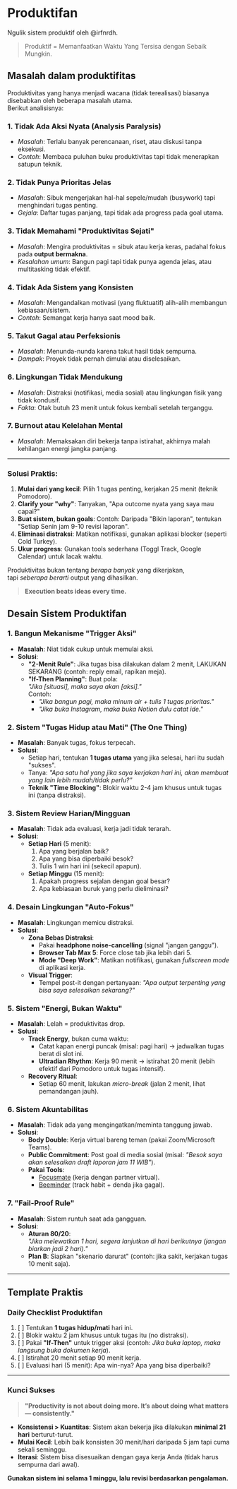 # Produktifan 
Ngulik sistem produktif oleh @irfnrdh. 

> Produktif = Memanfaatkan Waktu Yang Tersisa dengan Sebaik Mungkin.

## Masalah dalam produktifitas 
Produktivitas yang hanya menjadi wacana (tidak terealisasi) biasanya disebabkan oleh beberapa masalah utama.   
Berikut analisisnya:

### 1. **Tidak Ada Aksi Nyata (Analysis Paralysis)**
   - *Masalah*: Terlalu banyak perencanaan, riset, atau diskusi tanpa eksekusi.
   - *Contoh*: Membaca puluhan buku produktivitas tapi tidak menerapkan satupun teknik.

### 2. **Tidak Punya Prioritas Jelas**
   - *Masalah*: Sibuk mengerjakan hal-hal sepele/mudah (busywork) tapi menghindari tugas penting.
   - *Gejala*: Daftar tugas panjang, tapi tidak ada progress pada goal utama.

### 3. **Tidak Memahami "Produktivitas Sejati"**
   - *Masalah*: Mengira produktivitas = sibuk atau kerja keras, padahal fokus pada **output bermakna**.
   - *Kesalahan umum*: Bangun pagi tapi tidak punya agenda jelas, atau multitasking tidak efektif.

### 4. **Tidak Ada Sistem yang Konsisten**
   - *Masalah*: Mengandalkan motivasi (yang fluktuatif) alih-alih membangun kebiasaan/sistem.
   - *Contoh*: Semangat kerja hanya saat mood baik.

### 5. **Takut Gagal atau Perfeksionis**
   - *Masalah*: Menunda-nunda karena takut hasil tidak sempurna.
   - *Dampak*: Proyek tidak pernah dimulai atau diselesaikan.

### 6. **Lingkungan Tidak Mendukung**
   - *Masalah*: Distraksi (notifikasi, media sosial) atau lingkungan fisik yang tidak kondusif.
   - *Fakta*: Otak butuh 23 menit untuk fokus kembali setelah terganggu.

### 7. **Burnout atau Kelelahan Mental**
   - *Masalah*: Memaksakan diri bekerja tanpa istirahat, akhirnya malah kehilangan energi jangka panjang.

---

### **Solusi Praktis:**
1. **Mulai dari yang kecil**: Pilih 1 tugas penting, kerjakan 25 menit (teknik Pomodoro).
2. **Clarify your "why"**: Tanyakan, "Apa outcome nyata yang saya mau capai?"
3. **Buat sistem, bukan goals**: Contoh: Daripada "Bikin laporan", tentukan "Setiap Senin jam 9-10 revisi laporan".
4. **Eliminasi distraksi**: Matikan notifikasi, gunakan aplikasi blocker (seperti Cold Turkey).
5. **Ukur progress**: Gunakan tools sederhana (Toggl Track, Google Calendar) untuk lacak waktu.

Produktivitas bukan tentang *berapa banyak* yang dikerjakan,   
tapi *seberapa berarti* output yang dihasilkan. 

> **Execution beats ideas every time.**


## **Desain Sistem Produktifan**

### **1. Bangun Mekanisme "Trigger Aksi"**
- **Masalah**: Niat tidak cukup untuk memulai aksi.  
- **Solusi**:  
  - **"2-Menit Rule"**: Jika tugas bisa dilakukan dalam 2 menit, LAKUKAN SEKARANG (contoh: reply email, rapikan meja).  
  - **"If-Then Planning"**: Buat pola:  
    *"Jika [situasi], maka saya akan [aksi]."*  
    Contoh:  
    - *"Jika bangun pagi, maka minum air + tulis 1 tugas prioritas."*  
    - *"Jika buka Instagram, maka buka Notion dulu catat ide."*  

### **2. Sistem "Tugas Hidup atau Mati" (The One Thing)**
- **Masalah**: Banyak tugas, fokus terpecah.  
- **Solusi**:  
  - Setiap hari, tentukan **1 tugas utama** yang jika selesai, hari itu sudah "sukses".  
  - Tanya: *"Apa satu hal yang jika saya kerjakan hari ini, akan membuat yang lain lebih mudah/tidak perlu?"*  
  - **Teknik "Time Blocking"**: Blokir waktu 2-4 jam khusus untuk tugas ini (tanpa distraksi).  

### **3. Sistem Review Harian/Mingguan**
- **Masalah**: Tidak ada evaluasi, kerja jadi tidak terarah.  
- **Solusi**:  
  - **Setiap Hari** (5 menit):  
    1. Apa yang berjalan baik?  
    2. Apa yang bisa diperbaiki besok?  
    3. Tulis 1 win hari ini (sekecil apapun).  
  - **Setiap Minggu** (15 menit):  
    1. Apakah progress sejalan dengan goal besar?  
    2. Apa kebiasaan buruk yang perlu dieliminasi?  

### **4. Desain Lingkungan "Auto-Fokus"**
- **Masalah**: Lingkungan memicu distraksi.  
- **Solusi**:  
  - **Zona Bebas Distraksi**:  
    - Pakai **headphone noise-cancelling** (signal "jangan ganggu").  
    - **Browser Tab Max 5**: Force close tab jika lebih dari 5.  
    - **Mode "Deep Work"**: Matikan notifikasi, gunakan *fullscreen mode* di aplikasi kerja.  
  - **Visual Trigger**:  
    - Tempel post-it dengan pertanyaan: *"Apa output terpenting yang bisa saya selesaikan sekarang?"*  

### **5. Sistem "Energi, Bukan Waktu"**
- **Masalah**: Lelah = produktivitas drop.  
- **Solusi**:  
  - **Track Energy**, bukan cuma waktu:  
    - Catat kapan energi puncak (misal: pagi hari) → jadwalkan tugas berat di slot ini.  
    - **Ultradian Rhythm**: Kerja 90 menit → istirahat 20 menit (lebih efektif dari Pomodoro untuk tugas intensif).  
  - **Recovery Ritual**:  
    - Setiap 60 menit, lakukan *micro-break* (jalan 2 menit, lihat pemandangan jauh).  

### **6. Sistem Akuntabilitas**
- **Masalah**: Tidak ada yang mengingatkan/meminta tanggung jawab.  
- **Solusi**:  
  - **Body Double**: Kerja virtual bareng teman (pakai Zoom/Microsoft Teams).  
  - **Public Commitment**: Post goal di media sosial (misal: *"Besok saya akan selesaikan draft laporan jam 11 WIB"*).  
  - **Pakai Tools**:  
    - [Focusmate](https://www.focusmate.com/) (kerja dengan partner virtual).  
    - [Beeminder](https://www.beeminder.com/) (track habit + denda jika gagal).  

### **7. "Fail-Proof Rule"**
- **Masalah**: Sistem runtuh saat ada gangguan.  
- **Solusi**:  
  - **Aturan 80/20**:  
    *"Jika melewatkan 1 hari, segera lanjutkan di hari berikutnya (jangan biarkan jadi 2 hari)."*  
  - **Plan B**: Siapkan "skenario darurat" (contoh: jika sakit, kerjakan tugas 10 menit saja).  

---

## **Template Praktis**
### **Daily Checklist Produktifan**  
1. [ ] Tentukan **1 tugas hidup/mati** hari ini.  
2. [ ] Blokir waktu 2 jam khusus untuk tugas itu (no distraksi).  
3. [ ] Pakai **"If-Then"** untuk trigger aksi (contoh: *Jika buka laptop, maka langsung buka dokumen kerja*).  
4. [ ] Istirahat 20 menit setiap 90 menit kerja.  
5. [ ] Evaluasi hari (5 menit): Apa win-nya? Apa yang bisa diperbaiki?  

---

### **Kunci Sukses**  
> **"Productivity is not about doing more. It’s about doing what matters — consistently."**  

- **Konsistensi > Kuantitas**: Sistem akan bekerja jika dilakukan **minimal 21 hari** berturut-turut.  
- **Mulai Kecil**: Lebih baik konsisten 30 menit/hari daripada 5 jam tapi cuma sekali seminggu.  
- **Iterasi**: Sistem bisa disesuaikan dengan gaya kerja Anda (tidak harus sempurna dari awal).  

**Gunakan sistem ini selama 1 minggu, lalu revisi berdasarkan pengalaman.** 
